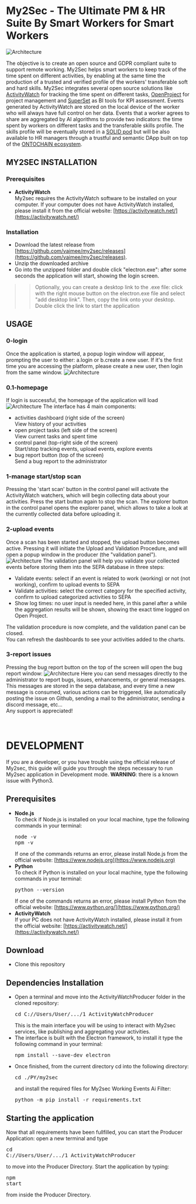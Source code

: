 # My2Sec - The Ultimate PM & HR Suite By Smart Workers for Smart Workers

![Architecture](img/architecture.png?raw=true)

The objective is to create an open source and GDPR compliant suite to support remote working. My2Sec helps smart workers to keep track of the time spent on different activities, by enabling at the same time the production of a trusted and verified profile of the workers' transferable soft and hard skills. My2Sec integrates several open source solutions like [ActivityWatch](https://github.com/ActivityWatch/activitywatch) for tracking the time spent on different tasks, [OpenProject](https://github.com/opf/openproject) for project management and [SuperSet](https://github.com/apache/superset) as BI tools for KPI assessment. Events generated by ActivityWatch are stored on the local device of the worker who will always have full control on her data. Events that a worker agrees to share are aggregated by AI algorithms to provide two indicators: the time spent by workers on different tasks and the transferable skills profile. The skills profile will be eventually stored in a [SOLID pod](https://solidproject.org) but will be also available to HR managers through a trustful and semantic DApp built on top of the [ONTOCHAIN ecosystem](https://ontochain.ngi.eu/content/my3sec-ultimate-pm-hr-suite-smart-workers-smart-workers).


## MY2SEC INSTALLATION
### Prerequisites
- <b>ActivityWatch</b><br>
  My2sec requires the ActivityWatch software to be installed on your computer.
  If your computer does not have ActivityWatch installed, please install it from the official website: [https://activitywatch.net/](https://activitywatch.net/)
### Installation
- Download the latest release from [https://github.com/vaimee/my2sec/releases](https://github.com/vaimee/my2sec/releases).
- Unzip the downloaded archive
- Go into the unzipped folder and double click "electron.exe": after some seconds the application will start, showing the login screen.
>> Optionally, you can create a desktop link to the .exe file: click with the right mouse button on the electron.exe file and select "add desktop link". Then, copy the link onto your desktop. Double click the link to start the application

## USAGE
### 0-login
Once the application is started, a popup login window will appear, prompting the user to either: a.login or b.create a new user. If it's the first time you are accessing the platform, please create a new user, then login from the same window.
![Architecture](img/producerLOGIN.png?raw=true)

### 0.1-homepage
If login is successful, the homepage of the application will load
![Architecture](img/producerHOME.png?raw=true)
The interface has 4 main components:
- activities dashboard (right side of the screen)<br>
  View history of your activities
- open project tasks (left side of the screen)<br>
  View current tasks and spent time
- control panel (top-right side of the screen)<br>
  Start/stop tracking events, upload events, explore events
- bug report button (top of the screen)<br>
  Send a bug report to the administrator
  
### 1-manage start/stop scan
Pressing the 'start scan' button in the control panel will activate the ActivityWatch watchers, which will begin collecting data about your activities. Press the start button again to stop the scan. The explorer button in the control panel opens the explorer panel, which allows to take a look at the currently collected data before uploading it.
### 2-upload events
Once a scan has been started and stopped, the upload button becomes active. Pressing it will initiate the Upload and Validation Procedure, and will open a popup window in the producer (the "validation panel").
![Architecture](img/producerVALIDATION.png?raw=true)
The validation panel will help you validate your collected events before storing them into the SEPA database in three steps:
- Validate events: select if an event is related to work (working) or not (not working), confirm to upload events to SEPA
- Validate activities: select the correct category for the specified activity, confirm to upload categorized activities to SEPA
- Show log times: no user input is needed here, in this panel after a while the aggregation results will be shown, showing the exact time logged on Open Project.

The validation procedure is now complete, and the validation panel can be closed.<br>
You can refresh the dashboards to see your activities added to the charts.

### 3-report issues
Pressing the bug report button on the top of the screen will open the bug report window:
![Architecture](img/bugREPORT.png?raw=true)
Here you can send messages directly to the administrator to report bugs, issues, enhancements, or general messages.<br>
This messages are stored in the sepa database, and every time a new message is consumed, various actions can be triggered, like automatically posting the issue on Github, sending a mail to the administrator, sending a discord message, etc...
<br>
Any support is appreciated!

<br>

# DEVELOPMENT
If you are a developer, or you have trouble using the official release of My2sec, this guide will guide you through the steps necessary to run My2sec application in Development mode.
**WARNING**: there is a known issue with Python3. 
## Prerequisites
- <b>Node.js</b><br>
  To check if Node.js is installed on your local machine, type the following commands in your terminal:
  <pre>node -v<br>npm -v</pre>
  If one of the commands returns an error, please install Node.js from the official website: [https://www.nodejs.org](https://www.nodejs.org)
- <b>Python</b><br>
  To check if Python is installed on your local machine, type the following commands in your terminal:
  <pre>python --version</pre>
  If one of the commands returns an error, please install Python from the official website: [https://www.python.org/](https://www.python.org/)
- <b>ActivityWatch</b><br>
  If your PC does not have ActivityWatch installed, please install it from the official website: [https://activitywatch.net/](https://activitywatch.net/)
## Download
- Clone this repository
## Dependencies Installation
- Open a terminal and move into the ActivityWatchProducer folder in the cloned repository:
  <pre>cd C://Users/User/.../1_ActivityWatchProducer</pre>
  This is the main interface you will be using to interact with My2sec services, like publishing and aggregating your activities.
- The interface is built with the Electron framework, to install it type the following command in your terminal:
  <pre>npm install --save-dev electron</pre>
- Once finished, from the current directory cd into the following directory:
  <pre>cd ./PY/my2sec</pre>
  and install the required files for My2sec Working Events Ai Filter:
  <pre>python -m pip install -r requirements.txt</pre>
## Starting the application
Now that all requirements have been fullfilled, you can start the Producer Application: open a new terminal and type <pre>cd C://Users/User/.../1_ActivityWatchProducer</pre> to move into the Producer Directory.
Start the application by typing: <pre>npm start</pre> from inside the Producer Directory.



